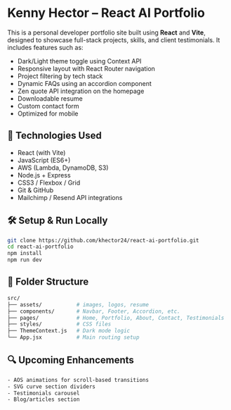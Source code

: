 # Kenny Hector – React AI Portfolio

This is a personal developer portfolio site built using **React** and **Vite**, designed to showcase full-stack projects, skills, and client testimonials. It includes features such as:

- Dark/Light theme toggle using Context API
- Responsive layout with React Router navigation
- Project filtering by tech stack
- Dynamic FAQs using an accordion component
- Zen quote API integration on the homepage
- Downloadable resume
- Custom contact form
- Optimized for mobile

## 🚀 Technologies Used

- React (with Vite)
- JavaScript (ES6+)
- AWS (Lambda, DynamoDB, S3)
- Node.js + Express
- CSS3 / Flexbox / Grid
- Git & GitHub
- Mailchimp / Resend API integrations

## 🛠 Setup & Run Locally

```bash
git clone https://github.com/khector24/react-ai-portfolio.git
cd react-ai-portfolio
npm install
npm run dev
```

## 📂 Folder Structure

```bash
src/
├── assets/           # images, logos, resume
├── components/       # Navbar, Footer, Accordion, etc.
├── pages/            # Home, Portfolio, About, Contact, Testimonials
├── styles/           # CSS files
├── ThemeContext.js   # Dark mode logic
└── App.jsx           # Main routing setup
```

## 🔍 Upcoming Enhancements

```bash
- AOS animations for scroll-based transitions
- SVG curve section dividers
- Testimonials carousel
- Blog/articles section
```
